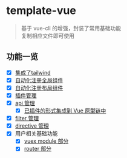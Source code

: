 # template-vue
> 基于 vue-cli 的增强，封装了常用基础功能 <br/>
> 复制相应文件即可使用

## 功能一览
- [x] [集成了tailwind](./src/plugins/tailwind.js)
- [x] [自动化注册全局组件](./src/components)
- [x] [自动化注册布局组件](./src/layouts)
- [x] [插件管理](./src/plugins)
- [x] [api 管理](./src/api)
    - [x] [已插件的形式集成到 Vue 原型链中](./src/plugins/api.js)
- [x] [filter 管理](./src/filters)
- [x] [directive 管理](./src/directives)
- [x] 用户相关基础功能
    - [x] [vuex module 部分](./src/store)
    - [x] [router 部分](./src/router)